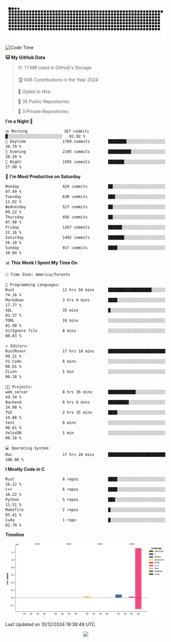 <picture>
  <source media="(prefers-color-scheme: dark)" srcset="https://raw.githubusercontent.com/kkli08/kkli08/output/github-contribution-grid-snake-dark.svg">
  <source media="(prefers-color-scheme: light)" srcset="https://raw.githubusercontent.com/kkli08/kkli08/output/github-contribution-grid-snake.svg">
  <img alt="github contribution grid snake animation" src="https://raw.githubusercontent.com/kkli08/kkli08/output/github-contribution-grid-snake.svg">
</picture>


<!--START_SECTION:waka-->
![Code Time](http://img.shields.io/badge/Code%20Time-116%20hrs%2015%20mins-blue)

**🐱 My GitHub Data** 

> 📦 1.1 MB Used in GitHub's Storage 
 > 
> 🏆 645 Contributions in the Year 2024
 > 
> 💼 Opted to Hire
 > 
> 📜 35 Public Repositories 
 > 
> 🔑 3 Private Repositories 
 > 
**I'm a Night 🦉** 

```text
🌞 Morning                167 commits         █░░░░░░░░░░░░░░░░░░░░░░░░   02.92 % 
🌆 Daytime                1760 commits        ████████░░░░░░░░░░░░░░░░░   30.79 % 
🌃 Evening                2195 commits        ██████████░░░░░░░░░░░░░░░   38.39 % 
🌙 Night                  1595 commits        ███████░░░░░░░░░░░░░░░░░░   27.90 % 
```
📅 **I'm Most Productive on Saturday** 

```text
Monday                   428 commits         ██░░░░░░░░░░░░░░░░░░░░░░░   07.49 % 
Tuesday                  630 commits         ███░░░░░░░░░░░░░░░░░░░░░░   11.02 % 
Wednesday                527 commits         ██░░░░░░░░░░░░░░░░░░░░░░░   09.22 % 
Thursday                 456 commits         ██░░░░░░░░░░░░░░░░░░░░░░░   07.98 % 
Friday                   1267 commits        ██████░░░░░░░░░░░░░░░░░░░   22.16 % 
Saturday                 1492 commits        ███████░░░░░░░░░░░░░░░░░░   26.10 % 
Sunday                   917 commits         ████░░░░░░░░░░░░░░░░░░░░░   16.04 % 
```


📊 **This Week I Spent My Time On** 

```text
🕑︎ Time Zone: America/Toronto

💬 Programming Languages: 
Rust                     12 hrs 56 mins      ███████████████████░░░░░░   74.16 % 
Markdown                 3 hrs 6 mins        ████░░░░░░░░░░░░░░░░░░░░░   17.77 % 
SQL                      35 mins             █░░░░░░░░░░░░░░░░░░░░░░░░   03.37 % 
TOML                     19 mins             ░░░░░░░░░░░░░░░░░░░░░░░░░   01.90 % 
GitIgnore file           8 mins              ░░░░░░░░░░░░░░░░░░░░░░░░░   00.83 % 

🔥 Editors: 
RustRover                17 hrs 18 mins      █████████████████████████   99.21 % 
VS Code                  6 mins              ░░░░░░░░░░░░░░░░░░░░░░░░░   00.61 % 
CLion                    1 min               ░░░░░░░░░░░░░░░░░░░░░░░░░   00.18 % 

🐱‍💻 Projects: 
web_server               8 hrs 36 mins       ████████████░░░░░░░░░░░░░   49.34 % 
Backend                  6 hrs 6 mins        █████████░░░░░░░░░░░░░░░░   34.98 % 
TUI                      2 hrs 35 mins       ████░░░░░░░░░░░░░░░░░░░░░   14.88 % 
test                     6 mins              ░░░░░░░░░░░░░░░░░░░░░░░░░   00.61 % 
VeloxDB                  1 min               ░░░░░░░░░░░░░░░░░░░░░░░░░   00.18 % 

💻 Operating System: 
Mac                      17 hrs 26 mins      █████████████████████████   100.00 % 
```

**I Mostly Code in C** 

```text
Rust                     6 repos             ████░░░░░░░░░░░░░░░░░░░░░   16.22 % 
C++                      6 repos             ████░░░░░░░░░░░░░░░░░░░░░   16.22 % 
Python                   5 repos             ███░░░░░░░░░░░░░░░░░░░░░░   13.51 % 
Makefile                 2 repos             █░░░░░░░░░░░░░░░░░░░░░░░░   05.41 % 
Cuda                     1 repo              █░░░░░░░░░░░░░░░░░░░░░░░░   02.70 % 
```



**Timeline**

![Lines of Code chart](https://raw.githubusercontent.com/kkli08/kkli08/main/assets/bar_graph.png)


 Last Updated on 10/12/2024 19:38:49 UTC
<!--END_SECTION:waka-->


<div align="center">
    <img  src="https://github-readme-streak-stats.herokuapp.com/?user=kkli08&theme=cobalt" />
</div>

<br/>
<br/>
<br/>
